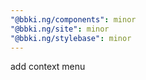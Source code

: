 ```yaml
---
"@bbki.ng/components": minor
"@bbki.ng/site": minor
"@bbki.ng/stylebase": minor
---
```


add context menu

